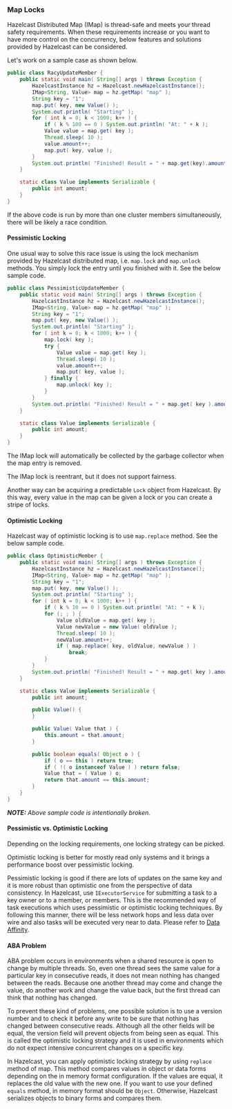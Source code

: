 

### Map Locks

Hazelcast Distributed Map (IMap) is thread-safe and meets your thread safety requirements. When these requirements increase or you want to have more control on the concurrency, below features and solutions provided by Hazelcast can be considered.

Let's work on a sample case as shown below.

```java
public class RacyUpdateMember {
    public static void main( String[] args ) throws Exception {
        HazelcastInstance hz = Hazelcast.newHazelcastInstance();
        IMap<String, Value> map = hz.getMap( "map" );
        String key = "1";
        map.put( key, new Value() );
        System.out.println( "Starting" );
        for ( int k = 0; k < 1000; k++ ) {
            if ( k % 100 == 0 ) System.out.println( "At: " + k );
            Value value = map.get( key );
            Thread.sleep( 10 );
            value.amount++;
            map.put( key, value );
        }
        System.out.println( "Finished! Result = " + map.get(key).amount );
    }

    static class Value implements Serializable {
        public int amount;
    }
}
```

If the above code is run by more than one cluster members simultaneously, there will be likely a race condition.

#### Pessimistic Locking

One usual way to solve this race issue is using the lock mechanism provided by Hazelcast distributed map, i.e. `map.lock` and `map.unlock` methods. You simply lock the entry until you finished with it. See the below sample code.

```java
public class PessimisticUpdateMember {
    public static void main( String[] args ) throws Exception {
        HazelcastInstance hz = Hazelcast.newHazelcastInstance();
        IMap<String, Value> map = hz.getMap( "map" );
        String key = "1";
        map.put( key, new Value() );
        System.out.println( "Starting" );
        for ( int k = 0; k < 1000; k++ ) {
            map.lock( key );
            try {
                Value value = map.get( key );
                Thread.sleep( 10 );
                value.amount++;
                map.put( key, value );
            } finally {
                map.unlock( key );
            }
        }
        System.out.println( "Finished! Result = " + map.get( key ).amount );
    }

    static class Value implements Serializable {
        public int amount;
    }
}
```

The IMap lock will automatically be collected by the garbage collector when the map entry is removed.

The IMap lock is reentrant, but it does not support fairness.

Another way can be acquiring a predictable `Lock` object from Hazelcast. By this way, every value in the map can be given a lock or you can create a stripe of locks.


#### Optimistic Locking

Hazelcast way of optimistic locking is to use `map.replace` method. See the below sample code. 

```java
public class OptimisticMember {
    public static void main( String[] args ) throws Exception {
        HazelcastInstance hz = Hazelcast.newHazelcastInstance();
        IMap<String, Value> map = hz.getMap( "map" );
        String key = "1";
        map.put( key, new Value() );
        System.out.println( "Starting" );
        for ( int k = 0; k < 1000; k++ ) {
            if ( k % 10 == 0 ) System.out.println( "At: " + k );
            for (; ; ) {
                Value oldValue = map.get( key );
                Value newValue = new Value( oldValue );
                Thread.sleep( 10 );
                newValue.amount++;
                if ( map.replace( key, oldValue, newValue ) )
                    break;
            }
        }
        System.out.println( "Finished! Result = " + map.get( key ).amount );
    }

    static class Value implements Serializable {
        public int amount;

        public Value() {
        }

        public Value( Value that ) {
            this.amount = that.amount;
        }

        public boolean equals( Object o ) {
            if ( o == this ) return true;
            if ( !( o instanceof Value ) ) return false;
            Value that = ( Value ) o;
            return that.amount == this.amount;
        }
    }
}
```

***NOTE:*** *Above sample code is intentionally broken.*

#### Pessimistic vs. Optimistic Locking

Depending on the locking requirements, one locking strategy can be picked.

Optimistic locking is better for mostly read only systems and it brings a performance boost over pessimistic locking.

Pessimistic locking is good if there are lots of updates on the same key and it is more robust than optimistic one from the perspective of data consistency.
In Hazelcast, use `IExecutorService` for submitting a task to a key owner or to a member, or members. This is the recommended way of task executions which uses pessimistic or optimistic locking techniques. By following this manner, there will be less network hops and less data over wire and also tasks will be executed very near to data. Please refer to [Data Affinity](#data-affinity).

#### ABA Problem

ABA problem occurs in environments when a shared resource is open to change by multiple threads. So, even one thread sees the same value for a particular key in consecutive reads, it does not mean nothing has changed between the reads. Because one another thread may come and change the value, do another work and change the value back, but the first thread can think that nothing has changed.

To prevent these kind of problems, one possible solution is to use a version number and to check it before any write to be sure that nothing has changed between consecutive reads. Although all the other fields will be equal, the version field will prevent objects from being seen as equal. This is called the optimistic locking strategy and it is used in environments which do not expect intensive concurrent changes on a specific key.

In Hazelcast, you can apply optimistic locking strategy by using `replace` method of map. This method compares values in object or data forms depending on the in memory format configuration. If the values are equal, it replaces the old value with the new one. If you want to use your defined `equals` method, in memory format should be `Object`. Otherwise, Hazelcast serializes objects to binary forms and compares them.  